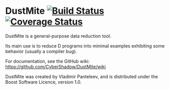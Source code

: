 DustMite [![Build Status](https://travis-ci.org/CyberShadow/DustMite.svg?branch=master)](https://travis-ci.org/CyberShadow/DustMite) [![Coverage Status](https://coveralls.io/repos/github/CyberShadow/DustMite/badge.svg?branch=master)](https://coveralls.io/github/CyberShadow/DustMite?branch=master)
========

DustMite is a general-purpose data reduction tool.

Its main use is to reduce D programs into minimal examples
exhibiting some behavior (usually a compiler bug).

For documentation, see the GitHub wiki:
https://github.com/CyberShadow/DustMite/wiki

DustMite was created by Vladimir Panteleev,
and is distributed under the Boost Software Licence, version 1.0.
